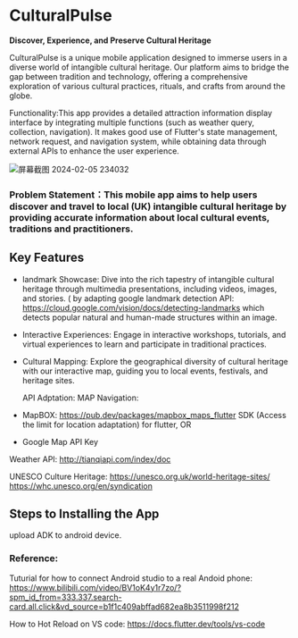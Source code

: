 # CulturalPulse

**Discover, Experience, and Preserve Cultural Heritage**

CulturalPulse is a unique mobile application designed to immerse users in a diverse world of intangible cultural heritage. Our platform aims to bridge the gap between tradition and technology, offering a comprehensive exploration of various cultural practices, rituals, and crafts from around the globe.

Functionality:This app provides a detailed attraction information display interface by integrating multiple functions (such as weather query, collection, navigation). It makes good use of Flutter's state management, network request, and navigation system, while obtaining data through external APIs to enhance the user experience.

![屏幕截图 2024-02-05 234032](https://github.com/ucfninf/casa0015-Culture-Pulse/assets/146268411/0eb05043-34bc-4ad8-9e3b-eda64ffea72f)

### Problem Statement：This mobile app aims to help users discover and travel to local (UK) intangible cultural heritage by providing accurate information about local cultural events, traditions and practitioners.

## Key Features

- landmark Showcase: Dive into the rich tapestry of intangible cultural heritage through multimedia presentations, including videos, images, and stories.
 ( by adapting google landmark detection API: https://cloud.google.com/vision/docs/detecting-landmarks
which detects popular natural and human-made structures within an image.
  
- Interactive Experiences: Engage in interactive workshops, tutorials, and virtual experiences to learn and participate in traditional practices.

- Cultural Mapping: Explore the geographical diversity of cultural heritage with our interactive map, guiding you to local events, festivals, and heritage sites.

  API Adptation:
  MAP Navigation:
 -  MapBOX: https://pub.dev/packages/mapbox_maps_flutter  SDK (Access the limit for location adaptation) for flutter, 
  OR
 -  Google Map API Key

Weather API:
http://tianqiapi.com/index/doc 


  UNESCO Culture Heritage:
  https://unesco.org.uk/world-heritage-sites/
  https://whc.unesco.org/en/syndication  

## Steps to Installing the App
upload ADK to android device.

### Reference:

Tuturial for how to connect Android studio to a real Andoid phone: https://www.bilibili.com/video/BV1oK4y1r7zo/?spm_id_from=333.337.search-card.all.click&vd_source=b1f1c409abffad682ea8b3511998f212 

How to Hot Reload on VS code: https://docs.flutter.dev/tools/vs-code



